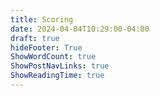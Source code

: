 ```yaml
---
title: Scoring
date: 2024-04-04T10:29:00-04:00
draft: true
hideFooter: True
ShowWordCount: true
ShowPostNavLinks: true
ShowReadingTime: true
---
```

